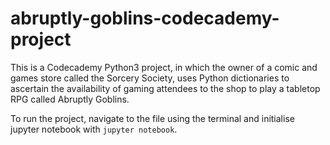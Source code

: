 # abruptly-goblins-codecademy-project

This is a Codecademy Python3 project, in which the owner of a comic and games store called the Sorcery Society, uses Python dictionaries to ascertain the availability of gaming attendees to the shop to play a tabletop RPG called Abruptly Goblins. 

To run the project, navigate to the file using the terminal and initialise jupyter notebook with `jupyter notebook`. 
